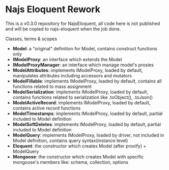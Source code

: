 # Najs Eloquent Rework

This is a v0.3.0 repository for NajsEloquent, all code here is not published and will be copied to najs-eloquent when
the job done.

Classes, terms & scopes

* **Model**: a "original" definition for Model, contains construct functions only
* **IModelProxy**: an interface which extends the Model
* **IModelProxyManager**: an interface which manage model's proxies
* **ModelAttributes**: implements IModelProxy, loaded by default, manipulates attributes including accessors and mutators
* **ModelFillable**: implements IModelProxy, loaded by default, contains all functions related to mass assignment
* **ModelSerialization**: implements IModelProxy, loaded by default, contains functions related to serialization like .toObject(), .toJson()
* **ModelActiveRecord**: implements IModelProxy, loaded by default, contains active record functions
* **ModelTimestamps**: implements IModelProxy, loaded by default, partial included to Model definition
* **ModelSoftDeletes**: implements IModelProxy, loaded by default, partial included to Model definition
* **ModelQuery**: implements IModelProxy, loaded by driver, not included in Model definition, contains query syntax(instance level)
* **Eloquent**: the constructor which creates Model (after proxify) + ModelQuery
* **Mongoose**: the constructor which creates Model with specific mongoose's members like: schema, collection, options
